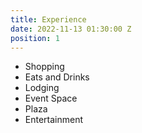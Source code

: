```yaml
---
title: Experience
date: 2022-11-13 01:30:00 Z
position: 1
---
```


* Shopping
* Eats and Drinks
* Lodging
* Event Space
* Plaza
* Entertainment